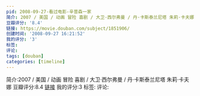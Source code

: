 ```yaml
---
pid: 2008-09-27-看过电影-辛普森一家
简介: 2007 / 美国 / 动画 冒险 喜剧 / 大卫·西尔弗曼 / 丹·卡斯泰兰尼塔 朱莉·卡夫娜
豆瓣评分: '8.4'
链接: https://movie.douban.com/subject/1851906/
创建时间: '2008-09-27 16:21:52'
我的评分: '3'
标签:
评论:
tags: [douban]
categories: [timeline]
---
```

简介:2007 / 美国 / 动画 冒险 喜剧 / 大卫·西尔弗曼 / 丹·卡斯泰兰尼塔 朱莉·卡夫娜
豆瓣评分:8.4
[链接](https://movie.douban.com/subject/1851906/)
我的评分:3
标签:
评论:
